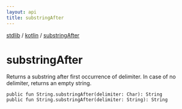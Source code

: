 ```yaml
---
layout: api
title: substringAfter
---
```

[stdlib](../index.md) / [kotlin](index.md) / [substringAfter](substringAfter.md)

# substringAfter
Returns a substring after first occurrence of delimiter. In case of no delimiter, returns an empty string.
```
public fun String.substringAfter(delimiter: Char): String
public fun String.substringAfter(delimiter: String): String
```
